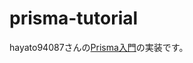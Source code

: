 # prisma-tutorial

hayato94087さんの[Prisma入門](https://zenn.dev/hayato94087/books/e9c2721ff22ac7)の実装です。


